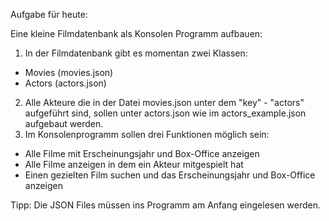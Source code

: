 Aufgabe für heute:

Eine kleine Filmdatenbank als Konsolen Programm aufbauen:

1. In der Filmdatenbank gibt es momentan zwei Klassen:
  - Movies (movies.json)
  - Actors (actors.json)
2. Alle Akteure die in der Datei movies.json unter dem "key" - "actors" aufgeführt sind, sollen unter actors.json wie im actors_example.json aufgebaut werden.
3. Im Konsolenprogramm sollen drei Funktionen möglich sein:
  - Alle Filme mit Erscheinungsjahr und Box-Office anzeigen
  - Alle Filme anzeigen in dem ein Akteur mitgespielt hat
  - Einen gezielten Film suchen und das Erscheinungsjahr und Box-Office anzeigen

Tipp: Die JSON Files müssen ins Programm am Anfang eingelesen werden.